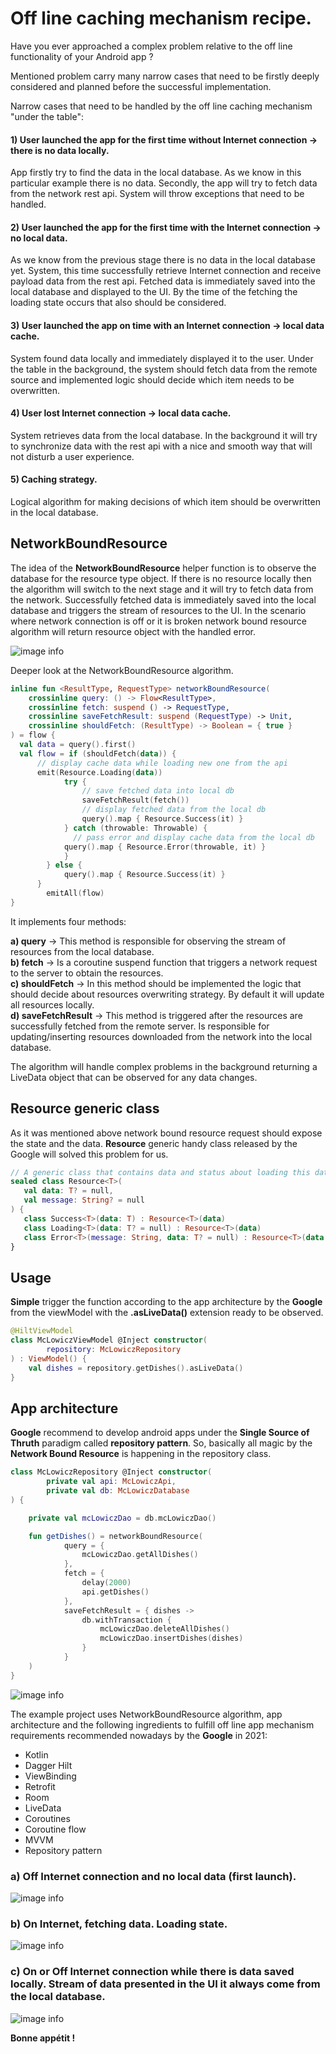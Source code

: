 # Off line caching mechanism recipe.

Have you ever approached a complex problem relative to the off line functionality of your Android app ?

Mentioned problem carry many narrow cases that need to be firstly deeply considered and planned before the successful implementation.

Narrow cases that need to be handled by the off line caching mechanism "under the table":



#### 1) User launched the app for the first time without Internet connection -> there is no data locally.

App firstly try to find the data in the local database. As we know in this particular example there is no data. Secondly, the app will try to fetch data from the network rest api. System will throw exceptions that need to be handled.

#### 2) User launched the app for the first time with the Internet connection -> no local data.

As we know from the previous stage there is no data in the local database yet. System, this time successfully retrieve Internet connection and receive payload data from the rest api. Fetched data is immediately saved into the local database and displayed to the UI. By the time of the fetching the loading state occurs that also should be considered.

#### 3) User launched the app on time with an Internet connection -> local data cache.

System found data locally and immediately displayed it to the user. Under the table in the background, the system should fetch data from the remote source and implemented logic should decide which item needs to be overwritten.

#### 4) User lost Internet connection -> local data cache.

System retrieves data from the local database. In the background it will try to synchronize data with the rest api with a nice and smooth way that will not disturb a user experience.

#### 5) Caching strategy.

Logical algorithm for making decisions of which item should be overwritten in the local database.




## NetworkBoundResource

The idea of the **NetworkBoundResource** helper function is to observe the database for the resource type object. If there is no resource locally then the algorithm will switch to the next stage and it will try to fetch data from the network. Successfully fetched data is immediately saved into the local database and triggers the stream of resources to the UI. In the scenario where network connection is off or it is broken network bound resource algorithm will return resource object with the handled error.



![image info](./img/network_bound_resource.png)



Deeper look at the NetworkBoundResource algorithm.


```kotlin
inline fun <ResultType, RequestType> networkBoundResource(  
    crossinline query: () -> Flow<ResultType>,  
    crossinline fetch: suspend () -> RequestType,  
    crossinline saveFetchResult: suspend (RequestType) -> Unit,  
    crossinline shouldFetch: (ResultType) -> Boolean = { true }  
) = flow {  
  val data = query().first()  
  val flow = if (shouldFetch(data)) {  
      // display cache data while loading new one from the api  
      emit(Resource.Loading(data))  
            try {  
                // save fetched data into local db  
                saveFetchResult(fetch())  
                // display fetched data from the local db  
                query().map { Resource.Success(it) }  
      		} catch (throwable: Throwable) {  
              // pass error and display cache data from the local db  
          	query().map { Resource.Error(throwable, it) }  
      		}  
        } else {  
            query().map { Resource.Success(it) }  
      }  
        emitAll(flow)  
}
```


It implements four methods:  

**a)  query** -> This method is responsible for observing the stream of resources from the local database.  
**b) fetch** -> Is a coroutine suspend function that triggers a network request to the server to obtain the resources.  
**c) shouldFetch** -> In this method should be implemented the logic that should decide about resources overwriting strategy. By default it will update all resources locally.  
**d) saveFetchResult** -> This method is triggered after the resources are successfully fetched from the remote server. Is responsible for updating/inserting resources downloaded from the network into the local database.

The algorithm will handle complex problems in the background returning a LiveData object that can be observed for any data changes.  



## Resource generic class

As it was mentioned above network bound resource request should expose the state and the data. **Resource** generic handy class released by the Google will solved this problem for us.



```kotlin
// A generic class that contains data and status about loading this data.
sealed class Resource<T>(
   val data: T? = null,
   val message: String? = null
) {
   class Success<T>(data: T) : Resource<T>(data)
   class Loading<T>(data: T? = null) : Resource<T>(data)
   class Error<T>(message: String, data: T? = null) : Resource<T>(data, message)
}
```



## Usage

**Simple** trigger the  function according to the app architecture by the **Google** from the viewModel with the **.asLiveData()** extension ready to be observed.



```kotlin
@HiltViewModel
class McLowiczViewModel @Inject constructor(
        repository: McLowiczRepository
) : ViewModel() {
    val dishes = repository.getDishes().asLiveData()
}
```



## App architecture



**Google** recommend to develop android apps under the **Single Source of Thruth** paradigm called **repository pattern**. So, basically all magic by the **Network Bound Resource** is happening in the repository class.



```kotlin
class McLowiczRepository @Inject constructor(
        private val api: McLowiczApi,
        private val db: McLowiczDatabase
) {

    private val mcLowiczDao = db.mcLowiczDao()

    fun getDishes() = networkBoundResource(
            query = {
                mcLowiczDao.getAllDishes()
            },
            fetch = {
                delay(2000)
                api.getDishes()
            },
            saveFetchResult = { dishes ->
                db.withTransaction {
                    mcLowiczDao.deleteAllDishes()
                    mcLowiczDao.insertDishes(dishes)
                }
            }
    )
}
```

![image info](./img/app_architecture.png)





The example project uses NetworkBoundResource algorithm, app architecture and the following ingredients to fulfill off line app mechanism requirements recommended nowadays by the **Google** in 2021:

- Kotlin  
- Dagger Hilt  
- ViewBinding  
- Retrofit  
- Room  
- LiveData  
- Coroutines  
- Coroutine flow  
- MVVM  
- Repository pattern

  

### a) Off Internet connection and no local data (first launch).  

![image info](./img/1_off_internet_no_local_data.png)



### b) On Internet, fetching data. Loading state.

![image info](./img/2_on_internet_fetching_data.png)



### c) On or Off Internet connection while there is data saved locally. Stream of data presented in the UI it always come from the local database.

![image info](./img/3_on_off_cache_display.png)





**Bonne appétit !**